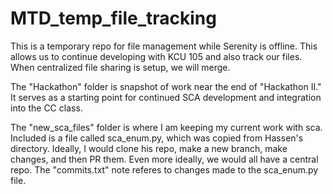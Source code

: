 # MTD_temp_file_tracking
This is a temporary repo for file management while Serenity is offline. This allows us to continue developing with KCU
105 and also track our files. When centralized file sharing is setup, we will merge.

The "Hackathon" folder is snapshot of work near the end of "Hackathon II." It serves as a starting point for continued
SCA development and integration into the CC class.

The "new_sca_files" folder is where I am keeping my current work with sca. Included is a file called sca_enum.py, which
was copied from Hassen's directory. Ideally, I would clone his repo, make a new branch, make changes, and then PR them.
Even more ideally, we would all have a central repo. The "commits.txt" note referes to changes made to the sca_enum.py
file.
